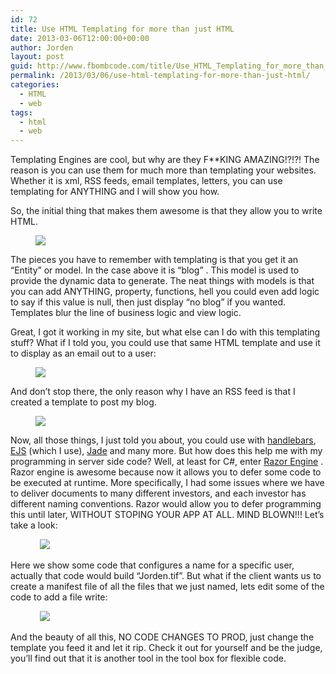 ```yaml
---
id: 72
title: Use HTML Templating for more than just HTML
date: 2013-03-06T12:00:00+00:00
author: Jorden
layout: post
guid: http://www.fbombcode.com/title/Use_HTML_Templating_for_more_than_just_HTML
permalink: /2013/03/06/use-html-templating-for-more-than-just-html/
categories:
  - HTML
  - web
tags:
  - html
  - web
---
```

 <p> Templating Engines are cool, but why are they F**KING AMAZING!?!?! The reason is you can use them for much more than templating your websites. Whether it is xml, RSS feeds, email templates, letters, you can use templating for ANYTHING and I will show you how. </p> <p> So, the initial thing that makes them awesome is that they allow you to write HTML. <figure> <img src="/img/1.jpg" /> </figure> The pieces you have to remember with templating is that you get it an &#8220;Entity&#8221; or model. In the case above it is &#8220;blog&#8221; . This model is used to provide the dynamic data to generate. The neat things with models is that you can add ANYTHING, property, functions, hell you could even add logic to say if this value is null, then just display &#8220;no blog&#8221; if you wanted. Templates blur the line of business logic and view logic. </p> <p> Great, I got it working in my site, but what else can I do with this templating stuff? What if I told you, you could use that same HTML template and use it to display as an email out to a user: <figure> <img src ="/img/2.jpg" /> </figure> And don&#8217;t stop there, the only reason why I have an RSS feed is that I created a template to post my blog. <figure> <img src ="/img/3.jpg" /> </figure> </p> <p> Now, all those things, I just told you about, you could use with <a href="http://handlebarsjs.com/" >handlebars</a>, <a href="http://embeddedjs.com/">EJS</a> (which I use), <a href="http://jade-lang.com/">Jade</a> and many more. But how does this help me with my programming in server side code? Well, at least for C#, enter <a href="http://razorengine.codeplex.com/">Razor Engine</a> . Razor engine is awesome because now it allows you to defer some code to be executed at runtime. More specifically, I had some issues where we have to deliver documents to many different investors, and each investor has different naming conventions. Razor would allow you to defer programming this until later, WITHOUT STOPING YOUR APP AT ALL. MIND BLOWN!!! Let&#8217;s take a look: <figure> <code> <img src ="/img/4.jpg" /> </code> </figure> Here we show some code that configures a name for a specific user, actually that code would build &#8220;Jorden.tif&#8221;. But what if the client wants us to create a manifest file of all the files that we just named, lets edit some of the code to add a file write: <figure> <code> <img src ="/img/5.jpg" /> </code> </figure> And the beauty of all this, NO CODE CHANGES TO PROD, just change the template you feed it and let it rip. Check it out for yourself and be the judge, you&#8217;ll find out that it is another tool in the tool box for flexible code. </p>